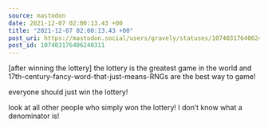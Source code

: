 ```yaml
---
source: mastodon
date: 2021-12-07 02:00:13.43 +00
title: "2021-12-07 02:00:13.43 +00"
post_uri: https://mastodon.social/users/gravely/statuses/107403176406240311
post_id: 107403176406240311
---
```

[after winning the lottery] the lottery is the greatest game in the world and 17th-century-fancy-word-that-just-means-RNGs are the best way to game!

everyone should just win the lottery!

look at all other people who simply won the lottery! I don’t know what a denominator is!


